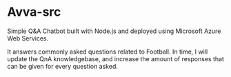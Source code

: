 # Avva-src

Simple Q&A Chatbot built with Node.js and deployed using Microsoft Azure Web Services.

It answers commonly asked questions related to Football. In time, I will update the QnA knowledgebase,
and increase the amount of responses that can be given for every question asked.
